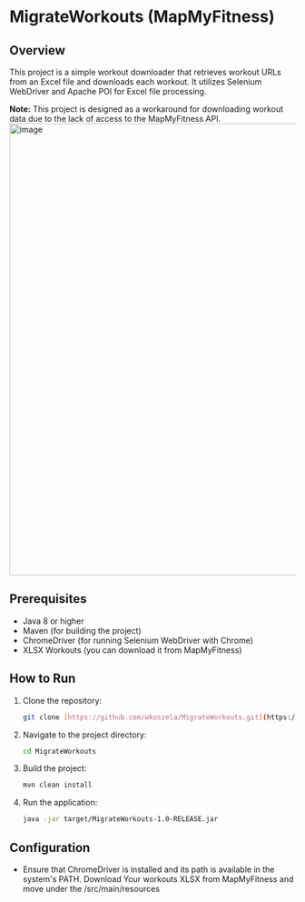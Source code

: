 # MigrateWorkouts (MapMyFitness)

## Overview

This project is a simple workout downloader that retrieves workout URLs from an Excel file and downloads each workout. It utilizes Selenium WebDriver and Apache POI for Excel file processing.

**Note:** This project is designed as a workaround for downloading workout data due to the lack of access to the MapMyFitness API.
<img width="795" alt="image" src="https://github.com/wkoszela/MigrateWorkouts/assets/29572491/79016918-fb0a-424a-bf80-ccc9ae4ccfc5">


## Prerequisites

- Java 8 or higher
- Maven (for building the project)
- ChromeDriver (for running Selenium WebDriver with Chrome)
- XLSX Workouts (you can download it from MapMyFitness)

## How to Run

1. Clone the repository:

    ```bash
    git clone [https://github.com/wkoszela/MigrateWorkouts.git](https://github.com/wkoszela/MigrateWorkouts.git)
    ```

2. Navigate to the project directory:

    ```bash
    cd MigrateWorkouts
    ```

3. Build the project:

    ```bash
    mvn clean install
    ```

4. Run the application:

    ```bash
    java -jar target/MigrateWorkouts-1.0-RELEASE.jar
    ```

## Configuration

- Ensure that ChromeDriver is installed and its path is available in the system's PATH. Download Your workouts XLSX from MapMyFitness and move under the /src/main/resources
